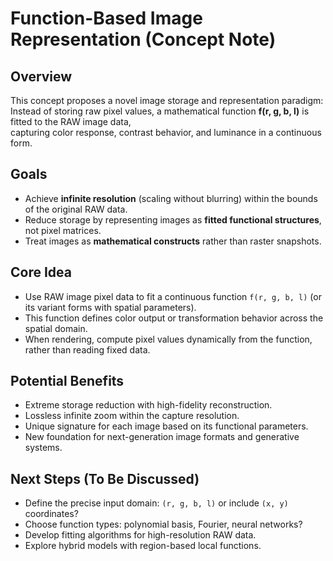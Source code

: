 # Function-Based Image Representation (Concept Note)

## Overview
This concept proposes a novel image storage and representation paradigm:  
Instead of storing raw pixel values, a mathematical function **f(r, g, b, l)** is fitted to the RAW image data,  
capturing color response, contrast behavior, and luminance in a continuous form.

## Goals
- Achieve **infinite resolution** (scaling without blurring) within the bounds of the original RAW data.
- Reduce storage by representing images as **fitted functional structures**, not pixel matrices.
- Treat images as **mathematical constructs** rather than raster snapshots.

## Core Idea
- Use RAW image pixel data to fit a continuous function `f(r, g, b, l)` (or its variant forms with spatial parameters).
- This function defines color output or transformation behavior across the spatial domain.
- When rendering, compute pixel values dynamically from the function, rather than reading fixed data.

## Potential Benefits
- Extreme storage reduction with high-fidelity reconstruction.
- Lossless infinite zoom within the capture resolution.
- Unique signature for each image based on its functional parameters.
- New foundation for next-generation image formats and generative systems.

## Next Steps (To Be Discussed)
- Define the precise input domain: `(r, g, b, l)` or include `(x, y)` coordinates?
- Choose function types: polynomial basis, Fourier, neural networks?
- Develop fitting algorithms for high-resolution RAW data.
- Explore hybrid models with region-based local functions.
